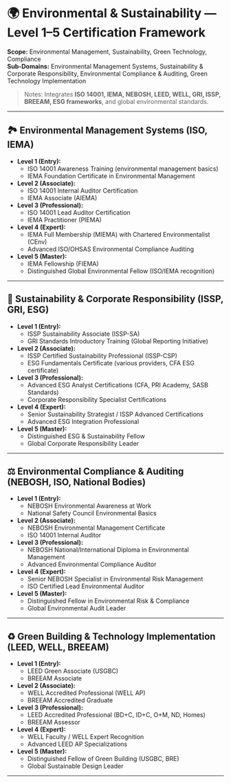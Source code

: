 # 🌍 Environmental & Sustainability — Level 1–5 Certification Framework

**Scope:** Environmental Management, Sustainability, Green Technology, Compliance  
**Sub-Domains:** Environmental Management Systems, Sustainability & Corporate Responsibility, Environmental Compliance & Auditing, Green Technology Implementation  

> Notes: Integrates **ISO 14001, IEMA, NEBOSH, LEED, WELL, GRI, ISSP, BREEAM, ESG frameworks**, and global environmental standards.

---

## 🏞️ Environmental Management Systems (ISO, IEMA)
- **Level 1 (Entry):**
  - ISO 14001 Awareness Training (environmental management basics)  
  - IEMA Foundation Certificate in Environmental Management  
- **Level 2 (Associate):**
  - ISO 14001 Internal Auditor Certification  
  - IEMA Associate (AIEMA)  
- **Level 3 (Professional):**
  - ISO 14001 Lead Auditor Certification  
  - IEMA Practitioner (PIEMA)  
- **Level 4 (Expert):**
  - IEMA Full Membership (MIEMA) with Chartered Environmentalist (CEnv)  
  - Advanced ISO/OHSAS Environmental Compliance Auditing  
- **Level 5 (Master):**
  - IEMA Fellowship (FIEMA)  
  - Distinguished Global Environmental Fellow (ISO/IEMA recognition)  

---

## 🌱 Sustainability & Corporate Responsibility (ISSP, GRI, ESG)
- **Level 1 (Entry):**
  - ISSP Sustainability Associate (ISSP-SA)  
  - GRI Standards Introductory Training (Global Reporting Initiative)  
- **Level 2 (Associate):**
  - ISSP Certified Sustainability Professional (ISSP-CSP)  
  - ESG Fundamentals Certificate (various providers, CFA ESG certificate)  
- **Level 3 (Professional):**
  - Advanced ESG Analyst Certifications (CFA, PRI Academy, SASB Standards)  
  - Corporate Responsibility Specialist Certifications  
- **Level 4 (Expert):**
  - Senior Sustainability Strategist / ISSP Advanced Certifications  
  - Advanced ESG Integration Professional  
- **Level 5 (Master):**
  - Distinguished ESG & Sustainability Fellow  
  - Global Corporate Responsibility Leader  

---

## ⚖️ Environmental Compliance & Auditing (NEBOSH, ISO, National Bodies)
- **Level 1 (Entry):**
  - NEBOSH Environmental Awareness at Work  
  - National Safety Council Environmental Basics  
- **Level 2 (Associate):**
  - NEBOSH Environmental Management Certificate  
  - ISO 14001 Internal Auditor  
- **Level 3 (Professional):**
  - NEBOSH National/International Diploma in Environmental Management  
  - Advanced Environmental Compliance Auditor  
- **Level 4 (Expert):**
  - Senior NEBOSH Specialist in Environmental Risk Management  
  - ISO Certified Lead Environmental Auditor  
- **Level 5 (Master):**
  - Distinguished Fellow in Environmental Risk & Compliance  
  - Global Environmental Audit Leader  

---

## ♻️ Green Building & Technology Implementation (LEED, WELL, BREEAM)
- **Level 1 (Entry):**
  - LEED Green Associate (USGBC)  
  - BREEAM Associate  
- **Level 2 (Associate):**
  - WELL Accredited Professional (WELL AP)  
  - BREEAM Accredited Graduate  
- **Level 3 (Professional):**
  - LEED Accredited Professional (BD+C, ID+C, O+M, ND, Homes)  
  - BREEAM Assessor  
- **Level 4 (Expert):**
  - WELL Faculty / WELL Expert Recognition  
  - Advanced LEED AP Specializations  
- **Level 5 (Master):**
  - Distinguished Fellow of Green Building (USGBC, BRE)  
  - Global Sustainable Design Leader  

---
